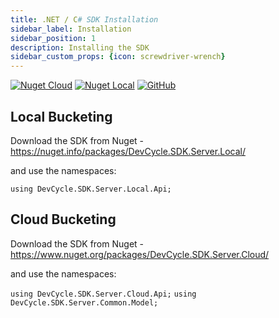 ```yaml
---
title: .NET / C# SDK Installation
sidebar_label: Installation
sidebar_position: 1
description: Installing the SDK
sidebar_custom_props: {icon: screwdriver-wrench}
---
```


[![Nuget Cloud](https://badgen.net/nuget/v/DevCycle.SDK.Server.Cloud)](https://www.nuget.org/packages/DevCycle.SDK.Server.Cloud/)
[![Nuget Local](https://badgen.net/nuget/v/DevCycle.SDK.Server.Cloud)](https://www.nuget.org/packages/DevCycle.SDK.Server.Local/)
[![GitHub](https://img.shields.io/github/stars/devcyclehq/dotnet-server-sdk.svg?style=social&label=Star&maxAge=2592000)](https://github.com/DevCycleHQ/dotnet-server-sdk)

## Local Bucketing                                                                                                                                                               
Download the SDK from Nuget - https://nuget.info/packages/DevCycle.SDK.Server.Local/ 

and use the namespaces: 

`using DevCycle.SDK.Server.Local.Api;` 

## Cloud Bucketing
Download the SDK from Nuget - https://www.nuget.org/packages/DevCycle.SDK.Server.Cloud/ 

and use the namespaces: 

`using DevCycle.SDK.Server.Cloud.Api;`
`using DevCycle.SDK.Server.Common.Model;`
